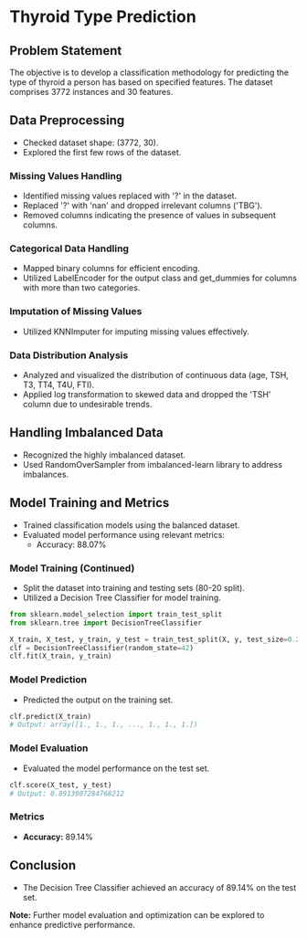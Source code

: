 # Thyroid Type Prediction

## Problem Statement
The objective is to develop a classification methodology for predicting the type of thyroid a person has based on specified features. The dataset comprises 3772 instances and 30 features.

## Data Preprocessing
- Checked dataset shape: (3772, 30).
- Explored the first few rows of the dataset.

### Missing Values Handling
- Identified missing values replaced with '?' in the dataset.
- Replaced '?' with 'nan' and dropped irrelevant columns ('TBG').
- Removed columns indicating the presence of values in subsequent columns.

### Categorical Data Handling
- Mapped binary columns for efficient encoding.
- Utilized LabelEncoder for the output class and get_dummies for columns with more than two categories.

### Imputation of Missing Values
- Utilized KNNImputer for imputing missing values effectively.

### Data Distribution Analysis
- Analyzed and visualized the distribution of continuous data (age, TSH, T3, TT4, T4U, FTI).
- Applied log transformation to skewed data and dropped the 'TSH' column due to undesirable trends.

## Handling Imbalanced Data
- Recognized the highly imbalanced dataset.
- Used RandomOverSampler from imbalanced-learn library to address imbalances.

## Model Training and Metrics
- Trained classification models using the balanced dataset.
- Evaluated model performance using relevant metrics:
  - Accuracy: 88.07%

### Model Training (Continued)
- Split the dataset into training and testing sets (80-20 split).
- Utilized a Decision Tree Classifier for model training.

```python
from sklearn.model_selection import train_test_split
from sklearn.tree import DecisionTreeClassifier

X_train, X_test, y_train, y_test = train_test_split(X, y, test_size=0.2)
clf = DecisionTreeClassifier(random_state=42)
clf.fit(X_train, y_train)
```

### Model Prediction
- Predicted the output on the training set.

```python
clf.predict(X_train)
# Output: array([1., 1., 1., ..., 1., 1., 1.])
```

### Model Evaluation
- Evaluated the model performance on the test set.

```python
clf.score(X_test, y_test)
# Output: 0.8913907284768212
```

### Metrics
- **Accuracy:** 89.14%

## Conclusion
- The Decision Tree Classifier achieved an accuracy of 89.14% on the test set.

**Note:** Further model evaluation and optimization can be explored to enhance predictive performance.
